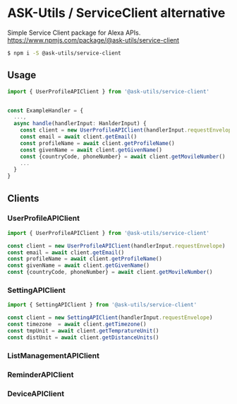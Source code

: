 # ASK-Utils / ServiceClient alternative

Simple Service Client package for Alexa APIs.
https://www.npmjs.com/package/@ask-utils/service-client

```bash
$ npm i -S @ask-utils/service-client
```

## Usage

```typescript
import { UserProfileAPIClient } from '@ask-utils/service-client'


const ExampleHandler = {
  ...,
  async handle(handlerInput: HanlderInput) {
    const client = new UserProfileAPIClient(handlerInput.requestEnvelope)
    const email = await client.getEmail()
    const profileName = await client.getProfileName()
    const givenName = await client.getGivenName()
    const {countryCode, phoneNumber} = await client.getMovileNumber()
    ...
  }
}
```

## Clients
### UserProfileAPIClient

```typescript
import { UserProfileAPIClient } from '@ask-utils/service-client'

const client = new UserProfileAPIClient(handlerInput.requestEnvelope)
const email = await client.getEmail()
const profileName = await client.getProfileName()
const givenName = await client.getGivenName()
const {countryCode, phoneNumber} = await client.getMovileNumber()
```

### SettingAPIClient

```typescript
import { SettingAPIClient } from '@ask-utils/service-client'

const client = new SettingAPIClient(handlerInput.requestEnvelope)
const timezone  = await client.getTimezone()
const tmpUnit = await client.getTempratureUnit()
const distUnit = await client.getDistanceUnits()
```

### ListManagementAPIClient


### ReminderAPIClient

### DeviceAPIClient 

